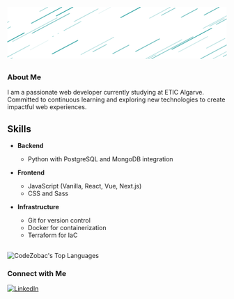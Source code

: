 <img src='nome-svg.svg' />

##

### About Me

I am a passionate web developer currently studying at ETIC Algarve. Committed to continuous learning and exploring new technologies to create impactful web experiences.
## Skills

- **Backend**  
    - Python with PostgreSQL and MongoDB integration

- **Frontend**  
    - JavaScript (Vanilla, React, Vue, Next.js)
    - CSS and Sass

- **Infrastructure**  
    - Git for version control
    - Docker for containerization
    - Terraform for IaC

##

![CodeZobac's Top Languages](https://github-readme-stats.vercel.app/api/top-langs/?username=CodeZobac&theme=vue-dark&show_icons=true&hide_border=true&layout=compact)

### Connect with Me

[![LinkedIn](https://img.shields.io/badge/LinkedIn-Afonso_Caboz-blue)](https://www.linkedin.com/in/afonsocaboz/)



